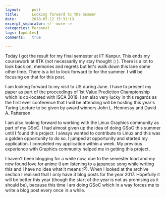 ```yaml
---
layout:     post
title:      Looking forward to the Summer
date:       2018-05-12 15:31:19
excerpt_separator: <!--more-->
categories: Personal 
tags: [updates]
comments:   true

---
```

Today I got the result for my final semester at IIT Kanpur. This ends my coursework at IITK (not necessarily my stay thought :) ). There 
is a lot to look back on, memories and regrets but let's walk down this lane some other time. There is a lot to look forward to for the
summer. I will be focusing on that for this post. 
<!--more-->

I am looking forward to my visit to US during June. I have to present my paper as part of the proceedings of 1st Value Prediction
Championship which is co-located with ISCA 2018. I am also very lucky in this regards as the first ever conference that I will be
attending will be hosting this year's Turing Lecture to be given by award winners John L. Hennessy and David A. Patterson.


I am also looking forward to working with the Linux Graphics community as part of my GSoC. I had almost given up the idea of doing GSoC this
summer until I found this project. I always wanted to contribute to Linux and this was a golden opportunity to do so. I jumped at
opportunity and started my application. I completed my application within a week. My previous experience with Graphics community helped me
in getting this project. 


I haven't been blogging for a while now, due to the semester load and my new found love for anime (I am listening to a japanese song while writing this and I have no idea what it means :P). When I looked at the archive section I realised that I only have 3 blog posts for the year 2017. Hopefully it will be better this year (though the start of the year is not as promising as it should be), because this time I am doing GSoC which in a way forces me to write a blog post every once in a while.
